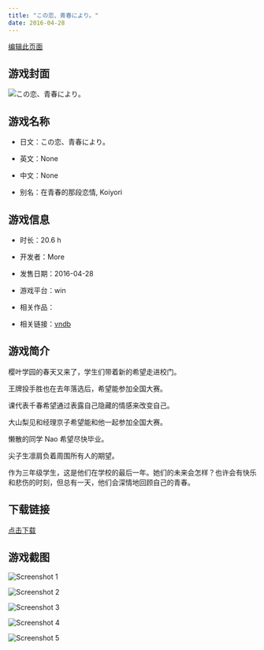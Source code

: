 ```yaml
---
title: "この恋、青春により。"
date: 2016-04-28
---
```

[编辑此页面](https://github.com/ACG-3/ADV3-source/blob/main/source/_posts/%E3%81%93%E3%81%AE%E6%81%8B%E3%80%81%E9%9D%92%E6%98%A5%E3%81%AB%E3%82%88%E3%82%8A%E3%80%82.md)

## 游戏封面

![この恋、青春により。](https%3A//pan.timero.xyz/onedrive/img_lib_001/%E3%81%93%E3%81%AE%E6%81%8B%E3%80%81%E9%9D%92%E6%98%A5%E3%81%AB%E3%82%88%E3%82%8A%E3%80%82_cover.avif)


## 游戏名称

- 日文：この恋、青春により。
- 英文：None
- 中文：None

- 别名：在青春的那段恋情, Koiyori


## 游戏信息

- 时长：20.6 h
- 开发者：More
- 发售日期：2016-04-28
- 游戏平台：win
- 相关作品：

- 相关链接：[vndb](https://vndb.org/v18115)


## 游戏简介

樱叶学园的春天又来了，学生们带着新的希望走进校门。

王牌投手胜也在去年落选后，希望能参加全国大赛。

课代表千春希望通过表露自己隐藏的情感来改变自己。

大山梨见和经理京子希望能和他一起参加全国大赛。

懒散的同学 Nao 希望尽快毕业。

尖子生凛肩负着周围所有人的期望。

作为三年级学生，这是他们在学校的最后一年。她们的未来会怎样？也许会有快乐和悲伤的时刻，但总有一天，他们会深情地回顾自己的青春。




## 下载链接

[点击下载](https://pan.timero.xyz/onedrive/adv_lib_001/%E3%81%93%E3%81%AE%E6%81%8B%E3%80%81%E9%9D%92%E6%98%A5%E3%81%AB%E3%82%88%E3%82%8A%E3%80%82)


## 游戏截图


![Screenshot 1](https%3A//pan.timero.xyz/onedrive/img_lib_001/%E3%81%93%E3%81%AE%E6%81%8B%E3%80%81%E9%9D%92%E6%98%A5%E3%81%AB%E3%82%88%E3%82%8A%E3%80%82_Screenshot_1.avif)

![Screenshot 2](https%3A//pan.timero.xyz/onedrive/img_lib_001/%E3%81%93%E3%81%AE%E6%81%8B%E3%80%81%E9%9D%92%E6%98%A5%E3%81%AB%E3%82%88%E3%82%8A%E3%80%82_Screenshot_2.avif)

![Screenshot 3](https%3A//pan.timero.xyz/onedrive/img_lib_001/%E3%81%93%E3%81%AE%E6%81%8B%E3%80%81%E9%9D%92%E6%98%A5%E3%81%AB%E3%82%88%E3%82%8A%E3%80%82_Screenshot_3.avif)

![Screenshot 4](https%3A//pan.timero.xyz/onedrive/img_lib_001/%E3%81%93%E3%81%AE%E6%81%8B%E3%80%81%E9%9D%92%E6%98%A5%E3%81%AB%E3%82%88%E3%82%8A%E3%80%82_Screenshot_4.avif)

![Screenshot 5](https%3A//pan.timero.xyz/onedrive/img_lib_001/%E3%81%93%E3%81%AE%E6%81%8B%E3%80%81%E9%9D%92%E6%98%A5%E3%81%AB%E3%82%88%E3%82%8A%E3%80%82_Screenshot_5.avif)

